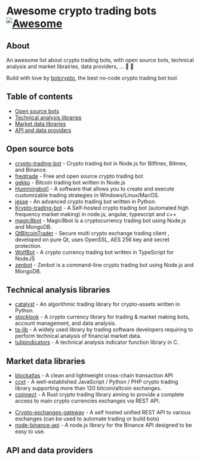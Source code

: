 # Awesome crypto trading bots [![Awesome](https://awesome.re/badge.svg)](https://awesome.re)

## About 

An awesome list about crypto trading bots, with open source bots, technical analysis and market librairies, data providers, ... :robot: :rocket:

Build with love by [botcrypto](https://botcrypto.io), the best no-code crypto trading bot tool.

## Table of contents

* [Open source bots](#open-source-bots)
* [Technical analysis libraries](#technical-analysis-libraries)
* [Market data libraries](#market-data-libraries)
* [API and data providers](#api-and-data-providers)

## Open source bots

* [crypto-trading-bot](https://github.com/Haehnchen/crypto-trading-bot) - Crypto trading bot in Node.js for Bitfinex, Bitmex, and Binance.
* [freqtrade](https://github.com/freqtrade/freqtrade) - Free and open source crypto trading bot
* [gekko](https://github.com/askmike/gekko) - Bitcoin trading bot written in Node.js
* [Hummingbot](https://hummingbot.io/)] - A software that allows you to create and execute customizable trading strategies in Windows/Linux/MacOS.
* [jesse](https://github.com/jesse-ai/jesse) - An advanced crypto trading bot written in Python.
* [Krypto-trading-bot](https://github.com/ctubio/Krypto-trading-bot) - A Self-hosted crypto trading bot (automated high frequency market making) in node.js, angular, typescript and c++
* [magic8bot](https://github.com/magic8bot/magic8bot) - Magic8bot is a cryptocurrency trading bot using Node.js and MongoDB.
* [QtBitcoinTrader](https://github.com/JulyIghor/QtBitcoinTrader) - Secure multi crypto exchange trading client , developed on pure Qt, uses OpenSSL, AES 256 key and secret protection.
* [WolfBot](https://github.com/Ekliptor/WolfBot) - A crypto currency trading bot written in TypeScript for NodeJS
* [zenbot](https://github.com/DeviaVir/zenbot) - Zenbot is a command-line crypto trading bot using Node.js and MongoDB.

## Technical analysis libraries

* [catalyst](https://github.com/enigmampc/catalyst) -  An algorithmic trading library for crypto-assets written in Python.
* [stocklook](https://github.com/zbarge/stocklook) - A crypto currency library for trading & market making bots, account management, and data analysis.
* [ta-lib](https://github.com/mrjbq7/ta-lib) - A widely used library by trading software developers requiring to perform technical analysis of financial market data.
* [tulipindicators](https://github.com/TulipCharts/tulipindicators) - A technical analysis indicator function library in C.

## Market data libraries

* [blockatlas](https://github.com/trustwallet/blockatlas) - A clean and lightweight cross-chain transaction API
* [ccxt](https://github.com/ccxt/ccxt) - A well-established JavaScript / Python / PHP crypto trading library supporting more than 120 bitcoin/altcoin exchanges.
* [coinnect](https://github.com/hugues31/coinnect) - A Rust crypto trading library aiming to provide a complete access to main crypto currencies exchanges via REST API.
- [Crypto-exchanges-gateway](https://github.com/aloysius-pgast/crypto-exchanges-gateway) - A self hosted unified REST API to various exchanges (can be used to automate trading or build bots)
- [node-binance-api](https://github.com/jaggedsoft/node-binance-api) - A node.js library for the Binance API designed to be easy to use. 

##  API and data providers


